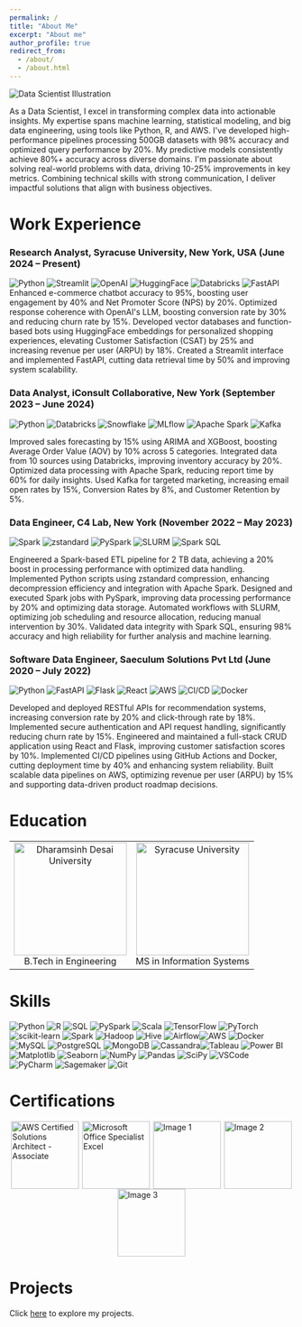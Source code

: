 ```yaml
---
permalink: /
title: "About Me"
excerpt: "About me"
author_profile: true
redirect_from: 
  - /about/
  - /about.html
---
```



![Data Scientist Illustration](https://media.licdn.com/dms/image/v2/C4D12AQGD_su1k14bYA/article-cover_image-shrink_600_2000/article-cover_image-shrink_600_2000/0/1583217311227?e=1729728000&v=beta&t=FGnwE-u0SqMXlQRE33v2LkWvWcAou6AsDdrffUG4lvQ)





As a Data Scientist, I excel in transforming complex data into actionable insights. My expertise spans machine learning, statistical modeling, and big data engineering, using tools like Python, R, and AWS. I've developed high-performance pipelines processing 500GB datasets with 98% accuracy and optimized query performance by 20%. My predictive models consistently achieve 80%+ accuracy across diverse domains. I'm passionate about solving real-world problems with data, driving 10-25% improvements in key metrics. Combining technical skills with strong communication, I deliver impactful solutions that align with business objectives.









<!--## Data Scientist 

- **Expertise:** Machine Learning, Big Data Engineering 
- **Skills:** Python, R, SQL, PySpark, TensorFlow, Hadoop, Spark, AWS
- **Accomplishments:**
   - Designed scalable 500GB Reddit data pipeline with 98% accuracy
   - Optimized data formats (Parquet) for 20% faster querying
   - Proficient in advanced analytics (ensemble modeling, 80%+ predictive accuracy)
- **Experience:** 
   - Delivered visualized insights across e-commerce, urban mobility, music streaming, healthcare
   - Drove 10-25% metric improvements through data-driven solutions
- **Strengths:**
   - Strong technical skills 
   - Excellent at communicating complex findings
- **Goal:** Seeking collaborative role to innovate with interdisciplinary expertise -->

<!--**EDUCATION**

**Syracuse University,New York**
(August 2022 - May 2024)
- Master of Science | Information Systems | Advanced Certification in Data Science
- GPA: 3.7/4.0
- **Coursework:** Applied Machine Learning, Data Warehousing, Data Analytics & Decision Making, Database Management Systems

**Dharmsinh Desai University, India**
(July 2017 - May 2021)
- Bachelor of Technology | Instrumentation and Control Engineering
- GPA: 3.2/4.0
- **Coursework:** Microprocessor & Micro-Controller, Mathematics, Advanced C Programming, Robotics Engineering -->

<!-- Work experience
======

 ## Graduate Research Assistant, School of Information, New York (November 2023 – Present)
[C4 Lab](https://c4-lab.github.io/)
![Python](https://img.shields.io/badge/Python-3776AB?style=flat&logo=python&logoColor=white) ![SQL](https://img.shields.io/badge/SQL-4479A1?style=flat&logo=postgresql&logoColor=white) ![Apache Parquet](https://img.shields.io/badge/Apache%20Parquet-AC6E2D?style=flat&logo=apache&logoColor=white) ![Apache Airflow](https://img.shields.io/badge/Apache%20Airflow-017CEE?style=flat&logo=Apache%20Airflow&logoColor=white)

- Designing scalable data pipeline to extract and transform 500GB Reddit dataset (100M+ comments/submissions), aiming for 20% faster processing using zstandard compression and parallel processing techniques.
- Developing custom Python scripts to parse 150M JSON records with 98% accuracy, ensuring 95% overall data quality and integrity.
- Engineering efficient data storage solution by converting data to Apache Parquet format, optimizing for 15% better compression and 20% faster partition pruning to enable high-performance queries on 16core server.
- Validating transformed Parquet data by running 20+ SQL queries, confirming 98% data integrity and 90% queryability for downstream analysis and using structured 500GB dataset to build ML models forecasting Reddit user behavior and engagement.
- Presenting initial findings and 500GB Parquet dataset to professor, demonstrating suitability for predictive models with 80%+ accuracy.

## Programmer Analyst, India (June 2021 – April 2022)
[Saeculum Solutions Pvt Ltd](https://saeculumsolutions.com/)
![D3.js](https://img.shields.io/badge/D3.js-F9A03C?style=flat&logo=d3.js&logoColor=white) ![React](https://img.shields.io/badge/React-61DAFB?style=flat&logo=react&logoColor=white)

- Built D3.js & React front-end, Driving15% increase in user engagement &10% improvement in data-driven decisions.
- Conducted 10 A/B tests on web features, resulting in a 10% improvement in key metrics such as conversion rate and bounce rate.
- Collaborated cross-functionally to define data requirements, design analytics pipelines, and improve data-driven decisions by 20%.
- Presented 20 data analysis findings to stakeholders, influencing 50% of product roadmap decisions and marketing strategies. -->

# Work Experience






### Research Analyst, Syracuse University, New York, USA (June 2024 – Present)
![Python](https://img.shields.io/badge/Python-3776AB?style=flat&logo=python&logoColor=white) ![Streamlit](https://img.shields.io/badge/Streamlit-FF4B4B?style=flat&logo=streamlit&logoColor=white) ![OpenAI](https://img.shields.io/badge/OpenAI-00A3E0?style=flat&logo=openai&logoColor=white) ![HuggingFace](https://img.shields.io/badge/HuggingFace-FF4F5C?style=flat&logo=huggingface&logoColor=white) ![Databricks](https://img.shields.io/badge/Databricks-FF9B00?style=flat&logo=databricks&logoColor=white) ![FastAPI](https://img.shields.io/badge/FastAPI-009688?style=flat&logo=fastapi&logoColor=white)
Enhanced e-commerce chatbot accuracy to 95%, boosting user engagement by 40% and Net Promoter Score (NPS) by 20%.
Optimized response coherence with OpenAI's LLM, boosting conversion rate by 30% and reducing churn rate by 15%.
Developed vector databases and function-based bots using HuggingFace embeddings for personalized shopping experiences, elevating Customer Satisfaction (CSAT) by 25% and increasing revenue per user (ARPU) by 18%.
Created a Streamlit interface and implemented FastAPI, cutting data retrieval time by 50% and improving system scalability.

### Data Analyst, iConsult Collaborative, New York (September 2023 – June 2024)
![Python](https://img.shields.io/badge/Python-3776AB?style=flat&logo=python&logoColor=white) ![Databricks](https://img.shields.io/badge/Databricks-FF9B00?style=flat&logo=databricks&logoColor=white) ![Snowflake](https://img.shields.io/badge/Snowflake-00B2E2?style=flat&logo=snowflake&logoColor=white) ![MLflow](https://img.shields.io/badge/MLflow-4D77C4?style=flat&logo=mlflow&logoColor=white) ![Apache Spark](https://img.shields.io/badge/Apache%20Spark-E25A1C?style=flat&logo=apache-spark&logoColor=white) ![Kafka](https://img.shields.io/badge/Kafka-231F20?style=flat&logo=apache-kafka&logoColor=white)

Improved sales forecasting by 15% using ARIMA and XGBoost, boosting Average Order Value (AOV) by 10% across 5 categories.
Integrated data from 10 sources using Databricks, improving inventory accuracy by 20%.
Optimized data processing with Apache Spark, reducing report time by 60% for daily insights.
Used Kafka for targeted marketing, increasing email open rates by 15%, Conversion Rates by 8%, and Customer Retention by 5%.

### Data Engineer, C4 Lab, New York (November 2022 – May 2023)
![Spark](https://img.shields.io/badge/Spark-E25A1C?style=flat&logo=apache-spark&logoColor=white) ![zstandard](https://img.shields.io/badge/zstandard-4D77C4?style=flat&logo=zstandard&logoColor=white) ![PySpark](https://img.shields.io/badge/PySpark-F7A700?style=flat&logo=apache-spark&logoColor=white) ![SLURM](https://img.shields.io/badge/SLURM-FF6F00?style=flat&logo=slurm&logoColor=white) ![Spark SQL](https://img.shields.io/badge/Spark%20SQL-E25A1C?style=flat&logo=apache-spark&logoColor=white)

Engineered a Spark-based ETL pipeline for 2 TB data, achieving a 20% boost in processing performance with optimized data handling.
Implemented Python scripts using zstandard compression, enhancing decompression efficiency and integration with Apache Spark.
Designed and executed Spark jobs with PySpark, improving data processing performance by 20% and optimizing data storage.
Automated workflows with SLURM, optimizing job scheduling and resource allocation, reducing manual intervention by 30%.
Validated data integrity with Spark SQL, ensuring 98% accuracy and high reliability for further analysis and machine learning.

### Software Data Engineer, Saeculum Solutions Pvt Ltd (June 2020 – July 2022)
![Python](https://img.shields.io/badge/Python-3776AB?style=flat&logo=python&logoColor=white) ![FastAPI](https://img.shields.io/badge/FastAPI-009688?style=flat&logo=fastapi&logoColor=white) ![Flask](https://img.shields.io/badge/Flask-000000?style=flat&logo=flask&logoColor=white) ![React](https://img.shields.io/badge/React-61DAFB?style=flat&logo=react&logoColor=white) ![AWS](https://img.shields.io/badge/AWS-232F3E?style=flat&logo=amazon-aws&logoColor=white) ![CI/CD](https://img.shields.io/badge/CI/CD-FF6C00?style=flat&logo=circleci&logoColor=white) ![Docker](https://img.shields.io/badge/Docker-2496ED?style=flat&logo=docker&logoColor=white)

Developed and deployed RESTful APIs for recommendation systems, increasing conversion rate by 20% and click-through rate by 18%.
Implemented secure authentication and API request handling, significantly reducing churn rate by 15%.
Engineered and maintained a full-stack CRUD application using React and Flask, improving customer satisfaction scores by 10%.
Implemented CI/CD pipelines using GitHub Actions and Docker, cutting deployment time by 40% and enhancing system reliability.
Built scalable data pipelines on AWS, optimizing revenue per user (ARPU) by 15% and supporting data-driven product roadmap decisions.


# Education


<table>
  <tr>
    <td align="center">
      <img src="https://d2lk14jtvqry1q.cloudfront.net/media/large_1130_164d345a84_6b57c47b83.png" alt="Dharamsinh Desai University" width="200"/>
      <br/>
      <span>B.Tech in Engineering</span>
    </td>
    <td align="center">
      <img src="https://upload.wikimedia.org/wikipedia/commons/thumb/9/9e/Syracuse_University_Horizontal_2Line_ORANGE_RGB.svg/1024px-Syracuse_University_Horizontal_2Line_ORANGE_RGB.svg.png" alt="Syracuse University" width="200"/>
      <br/>
      <span>MS in Information Systems</span>
    </td>
  </tr>
</table>






 






# Skills



![Python](https://img.shields.io/badge/-Python-3776AB?style=flat-square&logo=python&logoColor=white) ![R](https://img.shields.io/badge/-R-276DC3?style=flat-square&logo=r&logoColor=white) ![SQL](https://img.shields.io/badge/-SQL-4479A1?style=flat-square&logo=postgresql&logoColor=white) ![PySpark](https://img.shields.io/badge/-PySpark-E25A1C?style=flat-square&logo=apache-spark&logoColor=white) ![Scala](https://img.shields.io/badge/-Scala-DC322F?style=flat-square&logo=scala&logoColor=white)
![TensorFlow](https://img.shields.io/badge/-TensorFlow-FF6F00?style=flat-square&logo=tensorflow&logoColor=white) ![PyTorch](https://img.shields.io/badge/-PyTorch-EE4C2C?style=flat-square&logo=pytorch&logoColor=white) ![scikit-learn](https://img.shields.io/badge/-scikit--learn-F7931E?style=flat-square&logo=scikit-learn&logoColor=white) 
 ![Spark](https://img.shields.io/badge/-Spark-E25A1C?style=flat-square&logo=apache-spark&logoColor=white) ![Hadoop](https://img.shields.io/badge/-Hadoop-66CCFF?style=flat-square&logo=apache-hadoop&logoColor=white) ![Hive](https://img.shields.io/badge/-Hive-FDEE21?style=flat-square&logo=apache-hive&logoColor=black) ![Airflow](https://img.shields.io/badge/-Airflow-017CEE?style=flat-square&logo=apache-airflow&logoColor=white)![AWS](https://img.shields.io/badge/-AWS-232F3E?style=flat-square&logo=amazon-aws&logoColor=white) ![Docker](https://img.shields.io/badge/-Docker-2496ED?style=flat-square&logo=docker&logoColor=white)![MySQL](https://img.shields.io/badge/-MySQL-4479A1?style=flat-square&logo=mysql&logoColor=white) ![PostgreSQL](https://img.shields.io/badge/-PostgreSQL-336791?style=flat-square&logo=postgresql&logoColor=white) ![MongoDB](https://img.shields.io/badge/-MongoDB-47A248?style=flat-square&logo=mongodb&logoColor=white) ![Cassandra](https://img.shields.io/badge/-Cassandra-1287B1?style=flat-square&logo=apache-cassandra&logoColor=white)![Tableau](https://img.shields.io/badge/-Tableau-E97627?style=flat-square&logo=tableau&logoColor=white) ![Power BI](https://img.shields.io/badge/-Power_BI-F2C811?style=flat-square&logo=power-bi&logoColor=black) ![Matplotlib](https://img.shields.io/badge/-Matplotlib-005A9C?style=flat-square&logo=matplotlib&logoColor=white) ![Seaborn](https://img.shields.io/badge/-Seaborn-3785B7?style=flat-square&logo=seaborn&logoColor=white) ![NumPy](https://img.shields.io/badge/-NumPy-013243?style=flat-square&logo=numpy&logoColor=white) ![Pandas](https://img.shields.io/badge/-Pandas-150458?style=flat-square&logo=pandas&logoColor=white) ![SciPy](https://img.shields.io/badge/-SciPy-8CAAE6?style=flat-square&logo=scipy&logoColor=white) ![VSCode](https://img.shields.io/badge/-VS_Code-007ACC?style=flat-square&logo=visual-studio-code&logoColor=white) ![PyCharm](https://img.shields.io/badge/-PyCharm-000000?style=flat-square&logo=pycharm&logoColor=white) ![Sagemaker](https://img.shields.io/badge/-Sagemaker-232F3E?style=flat-square&logo=amazon-sagemaker&logoColor=white) ![Git](https://img.shields.io/badge/-Git-F05032?style=flat-square&logo=git&logoColor=white)

# Certifications
 








<div style="display: flex; justify-content: space-around; flex-wrap: wrap;">
  <img src="https://d1.awsstatic.com/training-and-certification/certification-badges/AWS-Certified-Solutions-Architect-Associate_badge.3419559c682629072f1eb968d59dea0741772c0f.png" alt="AWS Certified Solutions Architect - Associate" width="120"/>
  <img src="https://images.credly.com/images/d0790dc7-5127-4262-a492-1b60030b0114/MOS_Excel.png" alt="Microsoft Office Specialist Excel" width="120"/>
  <img src="https://images.credly.com/size/680x680/images/83691e1f-fddf-45ce-b6a2-a28529838223/image.png" alt="Image 1" width="120"/>
  <img src="https://www.databricks.com/sites/default/files/2021/12/lakehouse-fundamentals.png" alt="Image 2" width="120"/>
  <img src="https://images.credly.com/size/680x680/images/97fcc871-a820-4143-adf2-62517026cb58/Essentials-Data-Warehouse_2x.png" alt="Image 3" width="120"/>
</div>









Projects
====
Click [here](https://jainish77.github.io/Jainish-Savaliya.github.io/markdown/) to explore my projects. 



<!--[![AWS Solutions Architect - Associate](https://images.credly.com/size/110x110/images/8b31b3de-94f0-48e5-a0f1-b8909cbfc88d/AWS-Solutions-Architect-Associate-2020.png)](https://www.credly.com/badges/96b584c0-52e2-4263-b607-eb3be97fbc6a)
[![Snowflake Hands on Essentials - Data Warehouse](https://images.credly.com/size/110x110/images/a5dcf1f2-4c06-4b1f-baa4-799b1a5baa1f/Snowflake-Essentials-2020.png)](https://www.credly.com/badges/554b5cb3-2b17-4fe4-b09f-58e682f8f08e)
[![Excel Associate (2019)](https://images.credly.com/size/110x110/images/c8b60f08-229d-4f15-bbf6-5ff378ea2f8d/MOS-Excel-Associate-2019.png)](https://www.credly.com/badges/2a11f6c7-23cb-450b-bf68-28542ef591bf) -->

